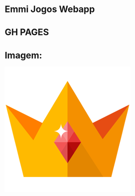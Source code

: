 # Emmi Jogos Webapp
# GH PAGES

# Imagem:
![alt tag](https://github.com/emmilinux/emmigames/blob/gh-pages/faviconoriginal.png)

